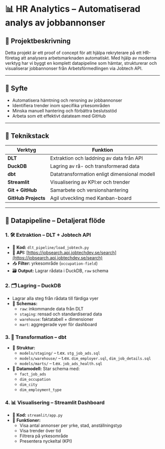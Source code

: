 # 📊 HR Analytics – Automatiserad analys av jobbannonser

## 📌 Projektbeskrivning

Detta projekt är ett proof of concept för att hjälpa rekryterare på ett HR-företag att analysera arbetsmarknaden automatiskt. Med hjälp av moderna verktyg har vi byggt en komplett datapipeline som hämtar, strukturerar och visualiserar jobbannonser från Arbetsförmedlingen via Jobtech API.

---

## 🎯 Syfte

- Automatisera hämtning och rensning av jobbannonser
- Identifiera trender inom specifika yrkesområden
- Minska manuell hantering och förbättra beslutsstöd
- Arbeta som ett effektivt datateam med GitHub

---

## 🔧 Teknikstack

| Verktyg         | Funktion                                |
|------------------|-----------------------------------------|
| **DLT**          | Extraktion och laddning av data från API |
| **DuckDB**       | Lagring av rå- och transformerad data    |
| **dbt**          | Datatransformation enligt dimensional modell |
| **Streamlit**    | Visualisering av KPI:er och trender      |
| **Git + GitHub** | Samarbete och versionshantering         |
| **GitHub Projects** | Agil utveckling med Kanban-board       |

---

## 🔄 Datapipeline – Detaljerat flöde

### 1. 🛠️ **Extraktion – DLT + Jobtech API**
- 📄 **Kod:** `dlt_pipeline/load_jobtech.py`
- 🔗 **API:** [https://jobsearch.api.jobtechdev.se/search](https://jobsearch.api.jobtechdev.se/search)
- 📥 **Filter:** yrkesområde (`occupation-field`)
- 🗃️ **Output:** Lagrar rådata i DuckDB, `raw` schema

### 2. 🗂️ **Lagring – DuckDB**
- Lagrar alla steg från rådata till färdiga vyer
- 📁 **Schemas:**
  - `raw`: inkommande data från DLT
  - `staging`: rensad och standardiserad data
  - `warehouse`: faktatabell + dimensioner
  - `mart`: aggregerade vyer för dashboard

### 3. 🔄 **Transformation – dbt**
- 📁 **Struktur:**
  - `models/staging/` – t.ex. `stg_job_ads.sql`
  - `models/warehouse/` – t.ex. `dim_employer.sql`, `dim_job_details.sql`
  - `models/marts/` – t.ex. `job_ads_health.sql`
- 🧱 **Datamodell:** Star schema med:
  - `fact_job_ads`
  - `dim_occupation`
  - `dim_city`
  - `dim_employment_type`

### 4. 📊 **Visualisering – Streamlit Dashboard**
- 📄 **Kod:** `streamlit/app.py`
- 📌 **Funktioner:**
  - Visa antal annonser per yrke, stad, anställningstyp
  - Visa trender över tid
  - Filtrera på yrkesområde
  - Presentera nyckeltal (KPI)

